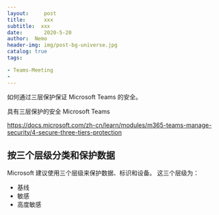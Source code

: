 ```yaml
---
layout:     post
title:      xxx
subtitle:  xxx
date:       2020-5-20
author:  Nemo
header-img: img/post-bg-universe.jpg
catalog: true
tags:

- Teams-Meeting
- 
---
```


如何通过三层保护保证 Microsoft Teams 的安全。

具有三层保护的安全 Microsoft Teams

https://docs.microsoft.com/zh-cn/learn/modules/m365-teams-manage-security/4-secure-three-tiers-protection

## 按三个层级分类和保护数据

Microsoft 建议使用三个层级来保护数据、标识和设备。 这三个层级为：

- 基线
- 敏感
- 高度敏感

